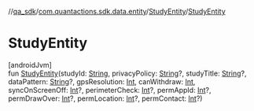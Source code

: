 //[qa_sdk](../../../index.md)/[com.quantactions.sdk.data.entity](../index.md)/[StudyEntity](index.md)/[StudyEntity](-study-entity.md)

# StudyEntity

[androidJvm]\
fun [StudyEntity](-study-entity.md)(studyId: [String](https://kotlinlang.org/api/latest/jvm/stdlib/kotlin/-string/index.html), privacyPolicy: [String](https://kotlinlang.org/api/latest/jvm/stdlib/kotlin/-string/index.html)?, studyTitle: [String](https://kotlinlang.org/api/latest/jvm/stdlib/kotlin/-string/index.html)?, dataPattern: [String](https://kotlinlang.org/api/latest/jvm/stdlib/kotlin/-string/index.html)?, gpsResolution: [Int](https://kotlinlang.org/api/latest/jvm/stdlib/kotlin/-int/index.html), canWithdraw: [Int](https://kotlinlang.org/api/latest/jvm/stdlib/kotlin/-int/index.html), syncOnScreenOff: [Int](https://kotlinlang.org/api/latest/jvm/stdlib/kotlin/-int/index.html)?, perimeterCheck: [Int](https://kotlinlang.org/api/latest/jvm/stdlib/kotlin/-int/index.html)?, permAppId: [Int](https://kotlinlang.org/api/latest/jvm/stdlib/kotlin/-int/index.html)?, permDrawOver: [Int](https://kotlinlang.org/api/latest/jvm/stdlib/kotlin/-int/index.html)?, permLocation: [Int](https://kotlinlang.org/api/latest/jvm/stdlib/kotlin/-int/index.html)?, permContact: [Int](https://kotlinlang.org/api/latest/jvm/stdlib/kotlin/-int/index.html)?)
